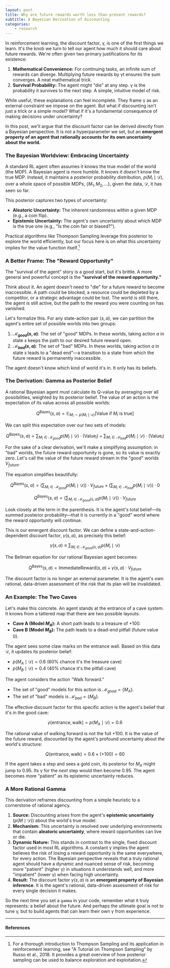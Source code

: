 ```yaml
---
layout: post
title: Why are future rewards worth less than present rewards?
subtitle: A Bayesian Derivation of Discounting
categories:
    - research
---
```


In reinforcement learning, the discount factor, γ, is one of the first things we learn. It's the knob we turn to tell our agent how much it should care about future rewards. We're often given two primary justifications for its existence:

1.  **Mathematical Convenience:** For continuing tasks, an infinite sum of rewards can diverge. Multiplying future rewards by γt ensures the sum converges. A neat mathematical trick.
2.  **Survival Probability:** The agent might "die" at any step. γ is the probability it survives to the next step. A simple, intuitive model of risk.

While useful, these explanations can feel incomplete. They frame γ as an external constraint we impose on the agent. But what if discounting isn't just a trick or a simple model? What if it's a fundamental consequence of making decisions under uncertainty?

In this post, we'll argue that the discount factor can be derived directly from a Bayesian perspective. It is not a hyperparameter we set, but an **emergent property of an agent that rationally accounts for its own uncertainty about the world.**

### The Bayesian Worldview: Embracing Uncertainty

A standard RL agent often assumes it knows the true model of the world (the MDP). A Bayesian agent is more humble. It knows it *doesn't* know the true MDP. Instead, it maintains a posterior probability distribution, $p(M_i \mid \mathcal{D})$, over a whole space of possible MDPs, $\{M_1, M_2, ...\}$, given the data, $\mathcal{D}$, it has seen so far.

This posterior captures two types of uncertainty:
*   **Aleatoric Uncertainty:** The inherent randomness within a given MDP (e.g., a coin flip).
*   **Epistemic Uncertainty:** The agent's own uncertainty about which MDP is the true one (e.g., "Is the coin fair or biased?").

Practical algorithms like Thompson Sampling leverage this posterior to explore the world efficiently, but our focus here is on what this uncertainty implies for the value function itself.[^1]

### A Better Frame: The "Reward Opportunity"

The "survival of the agent" story is a good start, but it's brittle. A more general and powerful concept is the **"survival of the reward opportunity."**

Think about it. An agent doesn't need to "die" for a future reward to become inaccessible. A path could be blocked, a resource could be depleted by a competitor, or a strategic advantage could be lost. The world is still there, the agent is still active, but the path to the reward you were counting on has vanished.

Let's formalize this. For any state-action pair $(s,a)$, we can partition the agent's entire set of possible worlds into two groups:

1.  **$\mathcal{M}_{good}(s,a)$**: The set of "good" MDPs. In these worlds, taking action $a$ in state $s$ keeps the path to our desired future reward open.
2.  **$\mathcal{M}_{bad}(s,a)$**: The set of "bad" MDPs. In these worlds, taking action $a$ in state $s$ leads to a "dead end"—a transition to a state from which the future reward is permanently inaccessible.

The agent doesn't know which kind of world it's in. It only has its beliefs.

### The Derivation: Gamma as Posterior Belief

A rational Bayesian agent must calculate its Q-value by averaging over all possibilities, weighted by its posterior belief. The value of an action is the expectation of its value across all possible worlds:

$$ Q^{\text{Bayes}}(s, a) = \mathbb{E}_{M_i \sim p(M_i\mid\mathcal{D})} [ \text{Value if } M_i \text{ is true} ] $$

We can split this expectation over our two sets of models:

$$ Q^{\text{Bayes}}(s, a) = \sum_{M_i \in \mathcal{M}_{good}} p(M_i\mid\mathcal{D}) \cdot (\text{Value}_i) + \sum_{M_i \in \mathcal{M}_{bad}} p(M_i\mid\mathcal{D}) \cdot (\text{Value}_i) $$

For the sake of a clear derivation, we'll make a simplifying assumption: in "bad" worlds, the future reward opportunity is gone, so its value is exactly zero. Let's call the value of the future reward stream in the "good" worlds $V_{future}$.

The equation simplifies beautifully:

$$ Q^{\text{Bayes}}(s, a) = \left( \sum_{M_i \in \mathcal{M}_{good}} p(M_i\mid\mathcal{D}) \right) \cdot V_{future} + \left( \sum_{M_i \in \mathcal{M}_{bad}} p(M_i\mid\mathcal{D}) \right) \cdot 0 $$

$$ Q^{\text{Bayes}}(s, a) = \left( \sum_{M_i \in \mathcal{M}_{good}(s,a)} p(M_i \mid \mathcal{D}) \right) \cdot V_{future} $$

Look closely at the term in the parenthesis. It is the agent's total belief—its summed posterior probability—that it is currently in a "good" world where the reward opportunity will continue.

This is our emergent discount factor. We can define a state-and-action-dependent discount factor, $\gamma(s,a)$, as precisely this belief:

$$ \gamma(s,a) \equiv \sum_{M_i \in \mathcal{M}_{good}(s,a)} p(M_i \mid \mathcal{D}) $$

The Bellman equation for our rational Bayesian agent becomes:

$$ Q^{\text{Bayes}}(s, a) = \text{ImmediateReward}(s,a) + \gamma(s,a) \cdot V_{future} $$

The discount factor is no longer an external parameter. It is the agent's own rational, data-driven assessment of the risk that its plan will be invalidated.

### An Example: The Two Caves

Let's make this concrete. An agent stands at the entrance of a cave system. It knows from a tattered map that there are two possible layouts:

*   **Cave A (Model $M_A$):** A short path leads to a treasure of +100.
*   **Cave B (Model $M_B$):** The path leads to a dead-end pitfall (future value 0).

The agent sees some claw marks on the entrance wall. Based on this data $\mathcal{D}$, it updates its posterior belief:

*   $p(M_A \mid \mathcal{D}) = 0.6$ (60% chance it's the treasure cave)
*   $p(M_B \mid \mathcal{D}) = 0.4$ (40% chance it's the pitfall cave)

The agent considers the action "Walk forward."
*   The set of "good" models for this action is $\mathcal{M}_{good} = \{M_A\}$.
*   The set of "bad" models is $\mathcal{M}_{bad} = \{M_B\}$.

The effective discount factor for this specific action is the agent's belief that it's in the good cave:

$$ \gamma(\text{entrance}, \text{walk}) = p(M_A \mid \mathcal{D}) = 0.6 $$

The rational value of walking forward is not the full +100. It is the value of the future reward, discounted by the agent's profound uncertainty about the world's structure:

$$ Q(\text{entrance}, \text{walk}) = 0.6 \times (+100) = 60 $$

If the agent takes a step and sees a gold coin, its posterior for $M_A$ might jump to 0.95. Its γ for the *next* step would then become 0.95. The agent becomes more "patient" as its epistemic uncertainty reduces.

### A More Rational Gamma

This derivation reframes discounting from a simple heuristic to a cornerstone of rational agency.

1.  **Source:** Discounting arises from the agent's **epistemic uncertainty** ($p(M\mid\mathcal{D})$) about the world's true model.
2.  **Mechanism:** This uncertainty is resolved over underlying environments that contain **aleatoric uncertainty**, where reward opportunities can live or die.
3.  **Dynamic Nature:** This stands in contrast to the single, fixed discount factor used in most RL algorithms. A constant γ implies the agent believes the risk of losing a reward opportunity is the same everywhere, for every action. The Bayesian perspective reveals that a truly rational agent should have a dynamic and nuanced sense of risk, becoming more "patient" (higher γ) in situations it understands well, and more "impatient" (lower γ) when facing high uncertainty.
4.  **Result:** The discount factor $\gamma(s,a)$ is an **emergent property of Bayesian inference**. It is the agent's rational, data-driven assessment of risk for every single decision it makes.

So the next time you set a `gamma` in your code, remember what it truly represents: a belief about the future. And perhaps the ultimate goal is not to tune γ, but to build agents that can learn their own γ from experience.

***

#### References
[^1]: For a thorough introduction to Thompson Sampling and its application in reinforcement learning, see "A Tutorial on Thompson Sampling" by Russo et al., 2018. It provides a great overview of how posterior sampling can be used to balance exploration and exploitation.
[^2]: Dearden, R., Friedman, N., & Russell, S. (1998). "Bayesian Q-learning." Proceedings of the Fifteenth National Conference on Artificial Intelligence. This is a foundational paper on incorporating Bayesian methods directly into Q-learning.
[^3]: Guez, A., Silver, D., & Dayan, P. (2012). "Efficient Bayes-Adaptive Reinforcement Learning using Sample-Based Search." Proceedings of the 26th Annual Conference on Neural Information Processing Systems. This paper explores practical methods for acting in a Bayes-optimal way.